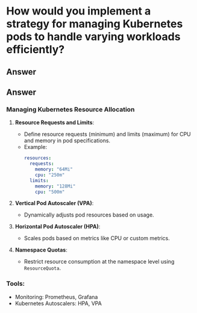 
# How would you implement a strategy for managing Kubernetes pods to handle varying workloads efficiently?

## Answer

## Answer

### Managing Kubernetes Resource Allocation
1. **Resource Requests and Limits**:
   - Define resource requests (minimum) and limits (maximum) for CPU and memory in pod specifications.
   - Example:
     ```yaml
     resources:
       requests:
         memory: "64Mi"
         cpu: "250m"
       limits:
         memory: "128Mi"
         cpu: "500m"
     ```

2. **Vertical Pod Autoscaler (VPA)**:
   - Dynamically adjusts pod resources based on usage.

3. **Horizontal Pod Autoscaler (HPA)**:
   - Scales pods based on metrics like CPU or custom metrics.

4. **Namespace Quotas**:
   - Restrict resource consumption at the namespace level using `ResourceQuota`.

### Tools:
- Monitoring: Prometheus, Grafana
- Kubernetes Autoscalers: HPA, VPA
